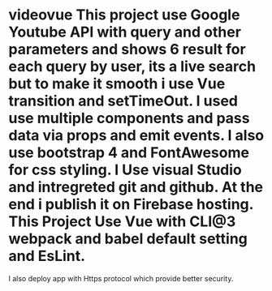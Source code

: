 
# videovue This project use Google Youtube API with query and other parameters and shows 6 result for each query by user, its a live search but to make it smooth i use Vue transition and setTimeOut. I used use multiple components and pass data via props and emit events. I also use bootstrap 4 and FontAwesome for css styling. I Use visual Studio and intregreted git and github. At the end i publish it on Firebase hosting. This Project Use Vue with CLI@3 webpack and babel default setting and EsLint.

I also deploy app with Https protocol which provide better security.

